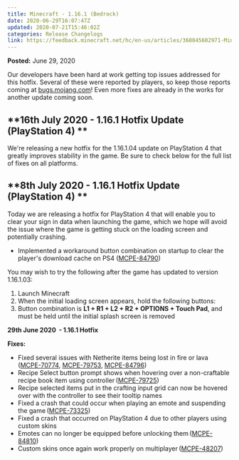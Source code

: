 ```yaml
---
title: Minecraft - 1.16.1 (Bedrock)
date: 2020-06-29T16:07:47Z
updated: 2020-07-21T15:46:02Z
categories: Release Changelogs
link: https://feedback.minecraft.net/hc/en-us/articles/360045602971-Minecraft-1-16-1-Bedrock-
---
```


**Posted:** June 29, 2020

Our developers have been hard at work getting top issues addressed for this hotfix. Several of these were reported by players, so keep those reports coming at [bugs.mojang.com](https://bugs.mojang.com/)! Even more fixes are already in the works for another update coming soon.

## **16th July 2020 - 1.16.1 Hotfix Update (PlayStation 4) **

We're releasing a new hotfix for the 1.16.1.04 update on PlayStation 4 that greatly improves stability in the game. Be sure to check below for the full list of fixes on all platforms.  
  

## **8th July 2020 - 1.16.1 Hotfix Update (PlayStation 4) **

Today we are releasing a hotfix for PlayStation 4 that will enable you to clear your sign in data when launching the game, which we hope will avoid the issue where the game is getting stuck on the loading screen and potentially crashing. 

- Implemented a workaround button combination on startup to clear the player's download cache on PS4 ([MCPE-84790](https://bugs.mojang.com/browse/MCPE-84790))

You may wish to try the following after the game has updated to version 1.16.1.03:

1.  Launch Minecraft
2.  When the initial loading screen appears, hold the following buttons:
3.  Button combination is **L1 + R1 + L2 + R2 + OPTIONS + Touch Pad**, and must be held until the initial splash screen is removed  
      

**29th June 2020  - 1.16.1 Hotfix**

**Fixes:**

- Fixed several issues with Netherite items being lost in fire or lava ([MCPE-70774](https://bugs.mojang.com/browse/MCPE-70774), [MCPE-79753](https://bugs.mojang.com/browse/MCPE-79753), [MCPE-84796](https://bugs.mojang.com/browse/MCPE-84796))
-  Recipe Select button prompt shows when hovering over a non-craftable recipe book item using controller ([MCPE-79725](https://bugs.mojang.com/browse/MCPE-79725))
-  Recipe selected items put in the crafting input grid can now be hovered over with the controller to see their tooltip names
-  Fixed a crash that could occur when playing an emote and suspending the game ([MCPE-73325](https://bugs.mojang.com/browse/MCPE-73325))
-  Fixed a crash that occurred on PlayStation 4 due to other players using custom skins
-  Emotes can no longer be equipped before unlocking them ([MCPE-84810](https://bugs.mojang.com/browse/MCPE-84810))
-  Custom skins once again work properly on multiplayer ([MCPE-48207](https://bugs.mojang.com/browse/MCPE-48207))
